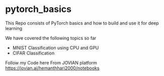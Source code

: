 # pytorch_basics

This Repo consists of PyTorch basics and how to build and use it for deep learning

We have covered the following topics so far

* MNIST Classification using CPU and GPU
* CIFAR Classification

Follow my Code here From JOVIAN platform
https://jovian.ai/hemanthhari2000/notebooks